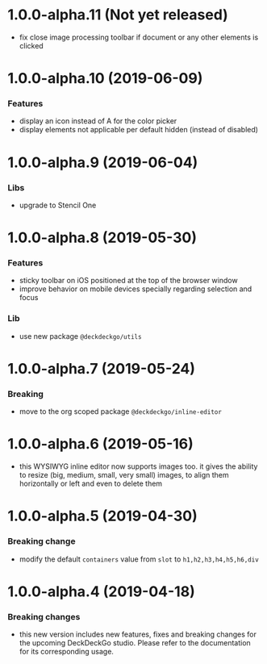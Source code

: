 <a name="1.0.0-alpha.11"></a>
# 1.0.0-alpha.11 (Not yet released)

* fix close image processing toolbar if document or any other elements is clicked

<a name="1.0.0-alpha.10"></a>
# 1.0.0-alpha.10 (2019-06-09)

### Features

* display an icon instead of A for the color picker
* display elements not applicable per default hidden (instead of disabled)

<a name="1.0.0-alpha.9"></a>
# 1.0.0-alpha.9 (2019-06-04)

### Libs

* upgrade to Stencil One

<a name="1.0.0-alpha.8"></a>
# 1.0.0-alpha.8 (2019-05-30)

### Features

* sticky toolbar on iOS positioned at the top of the browser window
* improve behavior on mobile devices specially regarding selection and focus

### Lib

* use new package `@deckdeckgo/utils`

<a name="1.0.0-alpha.7"></a>
# 1.0.0-alpha.7 (2019-05-24)

### Breaking

* move to the org scoped package `@deckdeckgo/inline-editor`

<a name="1.0.0-alpha.6"></a>
# 1.0.0-alpha.6 (2019-05-16)

* this WYSIWYG inline editor now supports images too. it gives the ability to resize (big, medium, small, very small) images, to align them horizontally or left and even to delete them

<a name="1.0.0-alpha.5"></a>
# 1.0.0-alpha.5 (2019-04-30)

### Breaking change

* modify the default `containers` value from `slot` to `h1,h2,h3,h4,h5,h6,div`

<a name="1.0.0-alpha.4"></a>
# 1.0.0-alpha.4 (2019-04-18)

### Breaking changes

* this new version includes new features, fixes and breaking changes for the upcoming DeckDeckGo studio. Please refer to the documentation for its corresponding usage.
